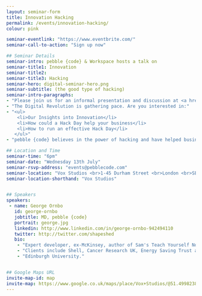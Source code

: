 ```yaml
---
layout: seminar-form
title: Innovation Hacking
permalink: /events/innovation-hacking/
colour: pink

seminar-eventlink: "https://www.eventbrite.com/"
seminar-call-to-action: "Sign up now"

## Seminar Details
seminar-intro: pebble {code} & Workspace hosts a talk on
seminar-title1: Innovation
seminar-title2:
seminar-title3: Hacking
seminar-hero: digital-seminar-hero.png
seminar-subtitle: (the good type of hacking)
seminar-intro-paragraphs:
- "Please join us for an informal presentation and discussion at <a href='http://www.workspace.co.uk/workspaces/vox-studios'>Vox Studios</a> to discuss how hacking can empower your team and drive innovation and growth."
- "The Digital Revolution is gathering pace. Are you interested in:"
- "<ul>
    <li>Our Insights into Innovation</li>
    <li>How could a Hack Day help your business</li>
    <li>How to run an effective Hack Day</li>
   </ul>"
- "pebble {code} believes in the power of hacking and have helped businesses large and small embed it into their culture and use it to kick start innovation."

## Location and Time
seminar-time: "6pm"
seminar-date: "Wednesday 13th July"
seminar-rsvp-address: "events@pebblecode.com"
seminar-location: "Vox Studios <br>1-45 Durham Street <br>London <br>SE11 5JH"
seminar-location-shorthand: "Vox Studios"


## Speakers
speakers:
 - name: George Ornbo
   id: george-ornbo
   jobtitle: MD, pebble {code}
   portrait: george.jpg
   linkedin: http://www.linkedin.com/in/george-ornbo-942494110
   twitter: http://twitter.com/shapeshed
   bio:
    - "Expert developer, ex-McKinsey, author of Sam's Teach Yourself Node.js in 24 hours and writes for Guardian on technology matters."
    - "Clients include Shell, Cancer Research UK, Energy Saving Trust and Prince's Trust."
    - "Edinburgh University."


## Google Maps URL
invite-map-id: map
invite-map: https://www.google.co.uk/maps/place/Vox+Studios/@51.4998238,-0.1419376,14z/data=!4m8!1m2!2m1!1svox+studios!3m4!1s0x487604ed1fb7e8fd:0xfe81af3650595ee2!8m2!3d51.4859298!4d-0.1185284
---
```

